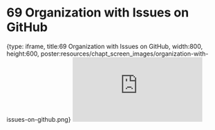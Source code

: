 # 69 Organization with Issues on GitHub
 
{type: iframe, title:69 Organization with Issues on GitHub, width:800, height:600, poster:resources/chapt_screen_images/organization-with-issues-on-github.png}
![](https://datatrail-jhu.github.io/DataTrail/no_toc/organization-with-issues-on-github.html)
 

 

